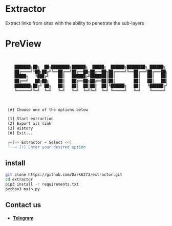 # Extractor

Extract links from sites with the ability to penetrate the sub-layers


# PreView
```sh
          
          
    ███████╗██╗  ██╗████████╗██████╗  █████╗  ██████╗████████╗ ██████╗ ██████╗ 
    ██╔════╝╚██╗██╔╝╚══██╔══╝██╔══██╗██╔══██╗██╔════╝╚══██╔══╝██╔═══██╗██╔══██╗
    █████╗   ╚███╔╝    ██║   ██████╔╝███████║██║        ██║   ██║   ██║██████╔╝
    ██╔══╝   ██╔██╗    ██║   ██╔══██╗██╔══██║██║        ██║   ██║   ██║██╔══██╗
    ███████╗██╔╝ ██╗   ██║   ██║  ██║██║  ██║╚██████╗   ██║   ╚██████╔╝██║  ██║
    ╚══════╝╚═╝  ╚═╝   ╚═╝   ╚═╝  ╚═╝╚═╝  ╚═╝ ╚═════╝   ╚═╝    ╚═════╝ ╚═╝  ╚═╝
                                                                           
        
          
 [#] Choose one of the options below

 [1] Start extraction
 [2] Export all link
 [3] History
 [0] Exit...

 ┌─[>> Extractor ~ Select <<]
 └──╼ [?] Enter your desired option  

```



## install
```sh
git clone https://github.com/Dark6273/extractor.git
cd extractor
pip3 install -r requirements.txt
python3 main.py
```

## Contact us
* #### [Telegram](https://t.me/HzZz_Mahdi_zZzH)
